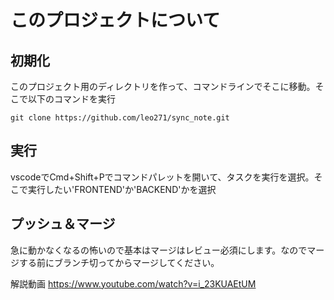 # このプロジェクトについて

## 初期化

このプロジェクト用のディレクトリを作って、コマンドラインでそこに移動。そこで以下のコマンドを実行

`git clone https://github.com/leo271/sync_note.git`

## 実行

vscodeでCmd+Shift+Pでコマンドパレットを開いて、タスクを実行を選択。そこで実行したい'FRONTEND'か'BACKEND'かを選択


## プッシュ＆マージ

急に動かなくなるの怖いので基本はマージはレビュー必須にします。なのでマージする前にブランチ切ってからマージしてください。

解説動画
<https://www.youtube.com/watch?v=i_23KUAEtUM>

